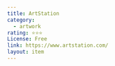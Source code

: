 ```yaml
---
title: ArtStation
category:
  - artwork
rating: ⭐⭐⭐
License: Free
link: https://www.artstation.com/
layout: item
---
```

